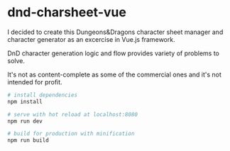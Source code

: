 # dnd-charsheet-vue

I decided to create this Dungeons&Dragons character sheet manager and character generator as an excercise in Vue.js framework.

DnD character generation logic and flow provides variety of problems to solve.

It's not as content-complete as some of the commercial ones and it's not intended for profit.


``` bash
# install dependencies
npm install

# serve with hot reload at localhost:8080
npm run dev

# build for production with minification
npm run build
```
